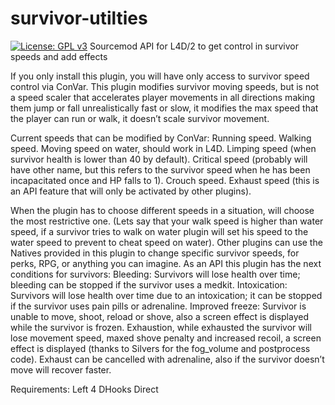 # survivor-utilties
[![License: GPL v3](https://img.shields.io/badge/License-GPLv3-blue.svg)](https://www.gnu.org/licenses/gpl-3.0)
Sourcemod API for L4D/2 to get control in survivor speeds and add effects

If you only install this plugin, you will have only access to survivor speed control via ConVar.
This plugin modifies survivor moving speeds, but is not a speed scaler that accelerates player movements in all directions making them jump or fall unrealistically fast or slow, it modifies the max speed that the player can run or walk, it doesn’t scale survivor movement.

Current speeds that can be modified by ConVar:
    Running speed.
    Walking speed.
    Moving speed on water, should work in L4D.
    Limping speed (when survivor health is lower than 40 by default).
    Critical speed (probably will have other name, but this refers to the survivor speed when he has been incapacitated once and HP falls to 1).
    Crouch speed.
    Exhaust speed (this is an API feature that will only be activated by other plugins).

When the plugin has to choose different speeds in a situation, will choose the most restrictive one. (Lets say that your walk speed is higher than water speed, if a survivor tries to walk on water plugin will set his speed to the water speed to prevent to cheat speed on water).
Other plugins can use the Natives provided in this plugin to change specific survivor speeds, for perks, RPG, or anything you can imagine. 
As an API this plugin has the next conditions for survivors:
    Bleeding: Survivors will lose health over time; bleeding can be stopped if the survivor uses a medkit.
    Intoxication: Survivors will lose health over time due to an intoxication; it can be stopped if the survivor uses pain pills or adrenaline.
    Improved freeze: Survivor is unable to move, shoot, reload or shove, also a screen effect is displayed while the survivor is frozen.
    Exhaustion, while exhausted the survivor will lose movement speed, maxed shove penalty and increased recoil, a screen effect is displayed (thanks to Silvers for the fog_volume and postprocess code). Exhaust can be cancelled with adrenaline, also if the survivor doesn’t move will recover faster.
    
Requirements:
    Left 4 DHooks Direct
